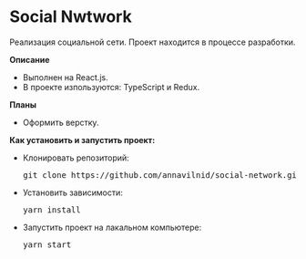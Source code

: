 # Social Nwtwork
Реализация социальной сети. Проект находится в процессе разработки.

**Описание**
* Выполнен на React.js.
* В проекте изпользуются: TypeScript и Redux.

**Планы**
* Оформить верстку.

**Как установить и запустить проект:**
* Клонировать репозиторий:
    <pre><span class="pl-c1">git clone https://github.com/annavilnid/social-network.git</span></pre>
* Установить зависимости:
    <pre><span class="pl-c1">yarn install</span></pre>
* Запустить проект на лакальном компьютере:
    <pre><span class="pl-c1">yarn start</span></pre>
